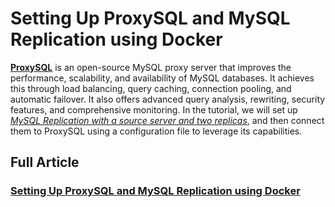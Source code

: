 # Setting Up ProxySQL and MySQL Replication using Docker

**[ProxySQL](https://proxysql.com/)** is an open-source MySQL proxy server that improves the performance, scalability, and availability of MySQL databases. It achieves this through load balancing, query caching, connection pooling, and automatic failover. It also offers advanced query analysis, rewriting, security features, and comprehensive monitoring. In the tutorial, we will set up *[MySQL Replication with a source server and two replicas](https://medium.com/@wagnerjfr/setting-up-mysql-replication-s-r1-and-s-r2-with-docker-mysql-images-80fdc06ed07f?sk=ef5d764e6f161a8e3b045ac3ba77a3ac)*, and then connect them to ProxySQL using a configuration file to leverage its capabilities.

## Full Article
### [Setting Up ProxySQL and MySQL Replication using Docker](https://medium.com/technology-hits/setting-up-proxysql-and-mysql-replication-using-docker-35afe395b4e7)
